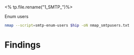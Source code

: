 <% tp.file.rename("1_SMTP_")%>

Enum users
```bash
nmap --script=smtp-enum-users $hip -oN nmap_smtpusers.txt
```


# Findings